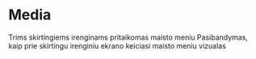 # Media
Trims skirtingiems irenginams pritaikomas maisto meniu
Pasibandymas, kaip prie skirtingu irenginiu ekrano keiciasi maisto meniu vizualas
